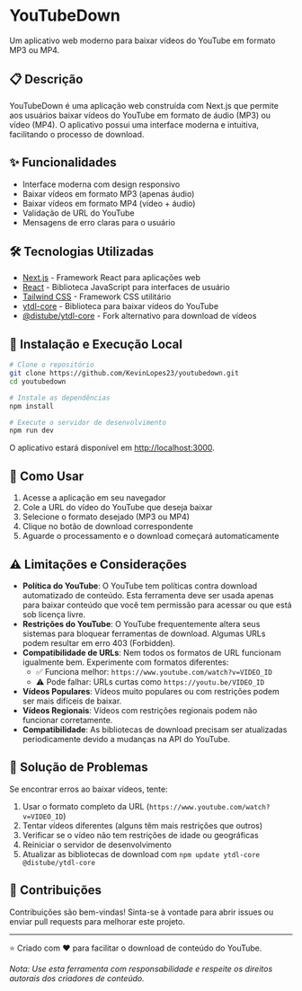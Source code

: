 # YouTubeDown

Um aplicativo web moderno para baixar vídeos do YouTube em formato MP3 ou MP4.

## 📋 Descrição

YouTubeDown é uma aplicação web construída com Next.js que permite aos usuários baixar vídeos do YouTube em formato de áudio (MP3) ou vídeo (MP4). O aplicativo possui uma interface moderna e intuitiva, facilitando o processo de download.

## ✨ Funcionalidades

- Interface moderna com design responsivo
- Baixar vídeos em formato MP3 (apenas áudio)
- Baixar vídeos em formato MP4 (vídeo + áudio)
- Validação de URL do YouTube
- Mensagens de erro claras para o usuário

## 🛠️ Tecnologias Utilizadas

- [Next.js](https://nextjs.org/) - Framework React para aplicações web
- [React](https://reactjs.org/) - Biblioteca JavaScript para interfaces de usuário
- [Tailwind CSS](https://tailwindcss.com/) - Framework CSS utilitário
- [ytdl-core](https://github.com/fent/node-ytdl-core) - Biblioteca para baixar vídeos do YouTube
- [@distube/ytdl-core](https://github.com/distubejs/ytdl-core) - Fork alternativo para download de vídeos

## 🚀 Instalação e Execução Local

```bash
# Clone o repositório
git clone https://github.com/KevinLopes23/youtubedown.git
cd youtubedown

# Instale as dependências
npm install

# Execute o servidor de desenvolvimento
npm run dev
```

O aplicativo estará disponível em [http://localhost:3000](http://localhost:3000).

## 📝 Como Usar

1. Acesse a aplicação em seu navegador
2. Cole a URL do vídeo do YouTube que deseja baixar
3. Selecione o formato desejado (MP3 ou MP4)
4. Clique no botão de download correspondente
5. Aguarde o processamento e o download começará automaticamente

## ⚠️ Limitações e Considerações

- **Política do YouTube**: O YouTube tem políticas contra download automatizado de conteúdo. Esta ferramenta deve ser usada apenas para baixar conteúdo que você tem permissão para acessar ou que está sob licença livre.
- **Restrições do YouTube**: O YouTube frequentemente altera seus sistemas para bloquear ferramentas de download. Algumas URLs podem resultar em erro 403 (Forbidden).
- **Compatibilidade de URLs**: Nem todos os formatos de URL funcionam igualmente bem. Experimente com formatos diferentes:
  - ✅ Funciona melhor: `https://www.youtube.com/watch?v=VIDEO_ID`
  - ⚠️ Pode falhar: URLs curtas como `https://youtu.be/VIDEO_ID`
- **Vídeos Populares**: Vídeos muito populares ou com restrições podem ser mais difíceis de baixar.
- **Vídeos Regionais**: Vídeos com restrições regionais podem não funcionar corretamente.
- **Compatibilidade**: As bibliotecas de download precisam ser atualizadas periodicamente devido a mudanças na API do YouTube.

## 🔄 Solução de Problemas

Se encontrar erros ao baixar vídeos, tente:

1. Usar o formato completo da URL (`https://www.youtube.com/watch?v=VIDEO_ID`)
2. Tentar vídeos diferentes (alguns têm mais restrições que outros)
3. Verificar se o vídeo não tem restrições de idade ou geográficas
4. Reiniciar o servidor de desenvolvimento
5. Atualizar as bibliotecas de download com `npm update ytdl-core @distube/ytdl-core`

## 🤝 Contribuições

Contribuições são bem-vindas! Sinta-se à vontade para abrir issues ou enviar pull requests para melhorar este projeto.

---

⭐ Criado com ❤️ para facilitar o download de conteúdo do YouTube.

_Nota: Use esta ferramenta com responsabilidade e respeite os direitos autorais dos criadores de conteúdo._
